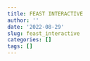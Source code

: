 ```yaml
---
title: FEAST INTERACTIVE
author: ''
date: '2022-08-29'
slug: feast_interactive
categories: []
tags: []
---
```

